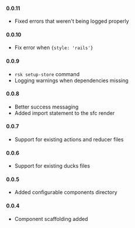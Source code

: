 #### 0.0.11
- Fixed errors that weren't being logged properly

#### 0.0.10
- Fix error when `{style: 'rails'}`

#### 0.0.9
- `rsk setup-store` command
-  Logging warnings when dependencies missing

#### 0.0.8
- Better success messaging
- Added import statement to the sfc render

#### 0.0.7
- Support for existing actions and reducer files

#### 0.0.6
- Support for existing ducks files

#### 0.0.5
- Added configurable components directory

#### 0.0.4
- Component scaffolding added